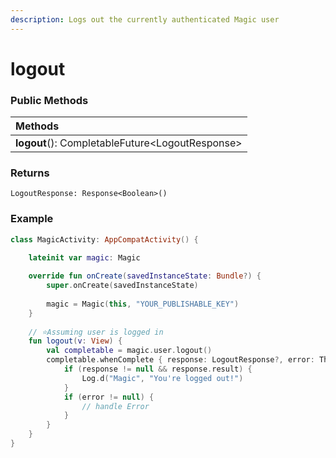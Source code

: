 ```yaml
---
description: Logs out the currently authenticated Magic user
---
```


# logout

### **Public Methods**

| Methods |
| :--- |
| **logout**\(\): CompletableFuture&lt;LogoutResponse&gt; |

### Returns

`LogoutResponse: Response<Boolean>()` 

### Example

```kotlin
class MagicActivity: AppCompatActivity() {

    lateinit var magic: Magic
    
    override fun onCreate(savedInstanceState: Bundle?) {
        super.onCreate(savedInstanceState)
        
        magic = Magic(this, "YOUR_PUBLISHABLE_KEY")
    }
    
    // ⭐️Assuming user is logged in 
    fun logout(v: View) {
        val completable = magic.user.logout()
        completable.whenComplete { response: LogoutResponse?, error: Throwable? ->
            if (response != null && response.result) {
                Log.d("Magic", "You're logged out!")
            }
            if (error != null) {
                // handle Error
            }
        }
    }
}
```

